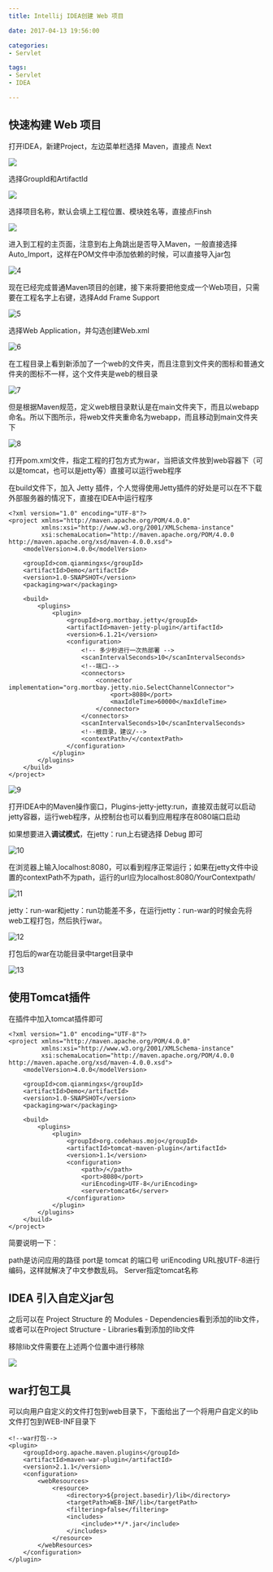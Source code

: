 ```yaml
---
title: Intellij IDEA创建 Web 项目

date: 2017-04-13 19:56:00

categories:
- Servlet

tags:
- Servlet
- IDEA

---
```


## 快速构建 Web 项目

打开IDEA，新建Project，左边菜单栏选择 Maven，直接点 Next

![](http://i.imgur.com/VKZroBL.png)

选择GroupId和ArtifactId

![](http://i.imgur.com/89qQ4Tx.png)

选择项目名称，默认会填上工程位置、模块姓名等，直接点Finsh

![](http://i.imgur.com/1B1iP1d.png)

进入到工程的主页面，注意到右上角跳出是否导入Maven，一般直接选择Auto_Import，这样在POM文件中添加依赖的时候，可以直接导入jar包

![4](http://i.imgur.com/nC0KdOK.png)

现在已经完成普通Maven项目的创建，接下来将要把他变成一个Web项目，只需要在工程名字上右键，选择Add Frame Support

![5](http://i.imgur.com/caLOyrH.png)

选择Web Application，并勾选创建Web.xml

![6](http://i.imgur.com/nhGocyN.png)

在工程目录上看到新添加了一个web的文件夹，而且注意到文件夹的图标和普通文件夹的图标不一样，这个文件夹是web的根目录

![7](http://i.imgur.com/gwXjx1M.png)

但是根据Maven规范，定义web根目录默认是在main文件夹下，而且以webapp命名。所以下图所示，将web文件夹重命名为webapp，而且移动到main文件夹下

![8](http://i.imgur.com/tMcsc6w.png)

打开pom.xml文件，指定工程的打包方式为war，当把该文件放到web容器下（可以是tomcat，也可以是jetty等）直接可以运行web程序

在build文件下，加入 Jetty 插件，个人觉得使用Jetty插件的好处是可以在不下载外部服务器的情况下，直接在IDEA中运行程序



	<?xml version="1.0" encoding="UTF-8"?>
	<project xmlns="http://maven.apache.org/POM/4.0.0"
	         xmlns:xsi="http://www.w3.org/2001/XMLSchema-instance"
	         xsi:schemaLocation="http://maven.apache.org/POM/4.0.0 http://maven.apache.org/xsd/maven-4.0.0.xsd">
	    <modelVersion>4.0.0</modelVersion>
	
	    <groupId>com.qianmingxs</groupId>
	    <artifactId>Demo</artifactId>
	    <version>1.0-SNAPSHOT</version>
	    <packaging>war</packaging>
	
	    <build>
	        <plugins>
	            <plugin>
	                <groupId>org.mortbay.jetty</groupId>
	                <artifactId>maven-jetty-plugin</artifactId>
	                <version>6.1.21</version>
	                <configuration>
	                    <!-- 多少秒进行一次热部署 -->
	                    <scanIntervalSeconds>10</scanIntervalSeconds>
	                    <!--端口-->
	                    <connectors>
	                        <connector implementation="org.mortbay.jetty.nio.SelectChannelConnector">
	                            <port>8080</port>
	                            <maxIdleTime>60000</maxIdleTime>
	                        </connector>
	                    </connectors>
	                    <scanIntervalSeconds>10</scanIntervalSeconds>
	                    <!--根目录，建议/-->
	                    <contextPath>/</contextPath>
	                </configuration>
	            </plugin>
	        </plugins>
	    </build>
	</project>


![9](http://i.imgur.com/5rB4b99.png)

打开IDEA中的Maven操作窗口，Plugins-jetty-jetty:run，直接双击就可以启动jetty容器，运行web程序，从控制台也可以看到应用程序在8080端口启动

如果想要进入**调试模式**，在jetty：run上右键选择 Debug 即可

![10](http://i.imgur.com/cMLRzrz.png)

在浏览器上输入localhost:8080，可以看到程序正常运行；如果在jetty文件中设置的contextPath不为path，运行的url应为localhost:8080/YourContextpath/

![11](http://i.imgur.com/ZtFol1O.png)

jetty：run-war和jetty：run功能差不多，在运行jetty：run-war的时候会先将web工程打包，然后执行war。

![12](http://i.imgur.com/pDTb6B7.png)

打包后的war在功能目录中target目录中

![13](http://i.imgur.com/cTzERfo.png)

## 使用Tomcat插件

在插件中加入tomcat插件即可

	<?xml version="1.0" encoding="UTF-8"?>
	<project xmlns="http://maven.apache.org/POM/4.0.0"
	         xmlns:xsi="http://www.w3.org/2001/XMLSchema-instance"
	         xsi:schemaLocation="http://maven.apache.org/POM/4.0.0 http://maven.apache.org/xsd/maven-4.0.0.xsd">
	    <modelVersion>4.0.0</modelVersion>
	
	    <groupId>com.qianmingxs</groupId>
	    <artifactId>Demo</artifactId>
	    <version>1.0-SNAPSHOT</version>
	    <packaging>war</packaging>
	
	    <build>
	        <plugins>
	            <plugin>
	                <groupId>org.codehaus.mojo</groupId>
	                <artifactId>tomcat-maven-plugin</artifactId>
	                <version>1.1</version>
	                <configuration>
	                    <path>/</path>
	                    <port>8080</port>
	                    <uriEncoding>UTF-8</uriEncoding>
	                    <server>tomcat6</server>
	                </configuration>
	            </plugin>
	        </plugins>
	    </build>
	</project>

简要说明一下：

path是访问应用的路径
port是 tomcat 的端口号
uriEncoding URL按UTF-8进行编码，这样就解决了中文参数乱码。
Server指定tomcat名称

## IDEA 引入自定义jar包

之后可以在 Project Structure 的 Modules - Dependencies看到添加的lib文件，或者可以在Project Structure - Libraries看到添加的lib文件

移除lib文件需要在上述两个位置中进行移除

![](http://i.imgur.com/AUPqNZY.png)

## war打包工具

可以向用户自定义的文件打包到web目录下，下面给出了一个将用户自定义的lib文件打包到WEB-INF目录下

	<!--war打包-->
	<plugin>
	    <groupId>org.apache.maven.plugins</groupId>
	    <artifactId>maven-war-plugin</artifactId>
	    <version>2.1.1</version>
	    <configuration>
	        <webResources>
	            <resource>
	                <directory>${project.basedir}/lib</directory>
	                <targetPath>WEB-INF/lib</targetPath>
	                <filtering>false</filtering>
	                <includes>
	                    <include>**/*.jar</include>
	                </includes>
	            </resource>
	        </webResources>
	    </configuration>
	</plugin>